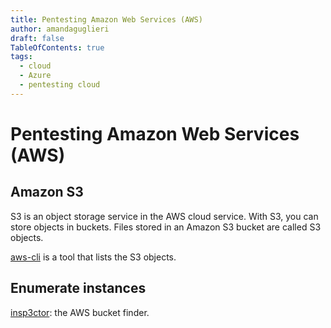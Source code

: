 ```yaml
---
title: Pentesting Amazon Web Services (AWS)
author: amandaguglieri
draft: false
TableOfContents: true
tags:
  - cloud
  - Azure
  - pentesting cloud
---
```


# Pentesting Amazon Web Services (AWS)



## Amazon S3

S3 is an object storage service in the AWS cloud service. With S3, you can store objects in buckets. Files stored in an Amazon S3 bucket are called S3 objects.

[aws-cli](../../aws-cli.md) is a tool that lists the S3 objects.

## Enumerate instances

[insp3ctor](https://github.com/brianwarehime/inSp3ctor): the AWS bucket finder.

